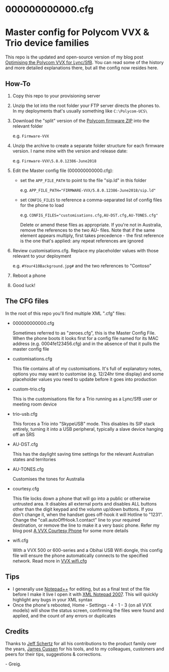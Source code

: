 # 000000000000.cfg
# Master config for Polycom VVX &amp; Trio device families

This repo is the updated and open-source version of my blog post [Optimising the Polycom VVX for Lync/SfB](https://greiginsydney.com/optimising-the-polycom-vvx-for-lync/).  You can read some of the history and more detailed explanations there, but all the config now resides here.

## How-To

1. Copy this repo to your provisioning server
2. Unzip the lot into the root folder your FTP server directs the phones to. In my deployments that's usually something like `C:\Polycom-UCS\`
3. Download the "split" version of the [Polycom firmware ZIP](https://support.polycom.com/content/support/north-america/usa/en/support/voice.html) into the relevant folder
  
   e.g. `Firmware-VVX`
4. Unzip the archive to create a separate folder structure for each firmware version. I name mine with the version and release date:
  
   e.g. `Firmware-VVX\5.8.0.12386-June2018`
5. Edit the Master config file (000000000000.cfg):
   - set the `APP_FILE_PATH` to point to the file "sip.ld" in this folder
  
     e.g. `APP_FILE_PATH="FIRMWARE-VVX/5.8.0.12386-June2018/sip.ld"`
   - set `CONFIG_FILES` to reference a comma-separated list of config files for the phone to load
  
     e.g. `CONFIG_FILES="customisations.cfg,AU-DST.cfg,AU-TONES.cfg"`
  
     Delete or amend these files as appropriate. If you're not in Australia, remove the references to the two AU- files.
     Note that if the same element appears multiply, first takes precedence - the first reference is the one that's applied: any repeat references are ignored
6. Review customisations.cfg. Replace my placeholder values with those relevant to your deployment
  
   e.g. `#Your410Background.jpg#` and the two references to "Contoso" 
7. Reboot a phone
8. Good luck!


## The CFG files
In the root of this repo you'll find multiple XML ".cfg" files:
- 000000000000.cfg
  
  Sometimes referred to as "zeroes.cfg", this is the Master Config File. When the phone boots it looks first for a config file named for its MAC address (e.g. 0004fe123456.cfg) and in the absence of that it pulls the master config file
- customisations.cfg
  
  This file contains all of my customisations. It's full of explanatory notes, options you may want to customise (e.g. 12/24hr time display) and some placeholder values you need to update before it goes into production
- custom-trio.cfg
  
  This is the customisations file for a Trio running as a Lync/SfB user or meeting room device
- trio-usb.cfg
  
  This forces a Trio into "SkypeUSB" mode. This disables its SIP stack entirely, turning it into a USB peripheral, typically a slave device hanging off an SRS
- AU-DST.cfg
  
  This has the daylight saving time settings for the relevant Australian states and territories
- AU-TONES.cfg
  
  Customises the tones for Australia
- courtesy.cfg
  
  This file locks down a phone that will go into a public or otherwise untrusted area. It disables all external ports and disables ALL buttons other than the digit keypad and the volumn up/down buttons.  If you don't change it, when the handset goes off-hook it will Hotline to "1231". Change the "call.autoOffHook.1.contact" line to your required destination, or remove the line to make it a very basic phone. Refer my blog post [A VVX Courtesy Phone](https://greiginsydney.com/a-vvx-courtesy-phone/) for some more details
- wifi.cfg
  
  With a VVX 500 or 600-series and a Obihai USB Wifi dongle, this config file will ensure the phone automatically connects to the specified network. Read more in [VVX wifi.cfg](https://greiginsydney.com/vvx-wifi-cfg/)


## Tips
- I generally use [Notepad++](https://notepad-plus-plus.org/) for editing, but as a final test of the file before I make it live I open it with [XML Notepad 2007](http://www.lovettsoftware.com/downloads/xmlnotepad/xmlnotepadsetup.zip). This will quickly highlight any bugs in your XML syntax
- Once the phone's rebooted, Home - Settings - 4 - 1 - 3 (on all VVX models) will show the status screen, confirming the files were found and applied, and the count of any errors or duplicates


## Credits

Thanks to [Jeff Schertz](http://blog.schertz.name/) for all his contributions to the product family over the years, [James Cussen](https://www.myskypelab.com/) for his tools, and to my colleagues, customers and peers for their tips, suggestions & corrections.


 
 

\- Greig.
